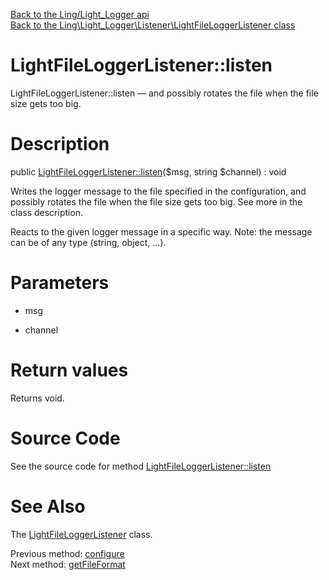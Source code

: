 [Back to the Ling/Light_Logger api](https://github.com/lingtalfi/Light_Logger/blob/master/doc/api/Ling/Light_Logger.md)<br>
[Back to the Ling\Light_Logger\Listener\LightFileLoggerListener class](https://github.com/lingtalfi/Light_Logger/blob/master/doc/api/Ling/Light_Logger/Listener/LightFileLoggerListener.md)


LightFileLoggerListener::listen
================



LightFileLoggerListener::listen — and possibly rotates the file when the file size gets too big.




Description
================


public [LightFileLoggerListener::listen](https://github.com/lingtalfi/Light_Logger/blob/master/doc/api/Ling/Light_Logger/Listener/LightFileLoggerListener/listen.md)($msg, string $channel) : void




Writes the logger message to the file specified in the configuration,
and possibly rotates the file when the file size gets too big.
See more in the class description.


Reacts to the given logger message in a specific way.
Note: the message can be of any type (string, object, ...).




Parameters
================


- msg

    

- channel

    


Return values
================

Returns void.








Source Code
===========
See the source code for method [LightFileLoggerListener::listen](https://github.com/lingtalfi/Light_Logger/blob/master/Listener/LightFileLoggerListener.php#L163-L196)


See Also
================

The [LightFileLoggerListener](https://github.com/lingtalfi/Light_Logger/blob/master/doc/api/Ling/Light_Logger/Listener/LightFileLoggerListener.md) class.

Previous method: [configure](https://github.com/lingtalfi/Light_Logger/blob/master/doc/api/Ling/Light_Logger/Listener/LightFileLoggerListener/configure.md)<br>Next method: [getFileFormat](https://github.com/lingtalfi/Light_Logger/blob/master/doc/api/Ling/Light_Logger/Listener/LightFileLoggerListener/getFileFormat.md)<br>

